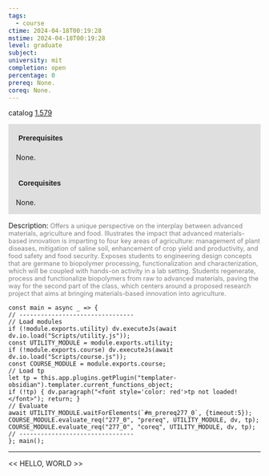 ```yaml
---
tags:
  - course
ctime: 2024-04-18T00:19:28
mstime: 2024-04-18T00:19:28
level: graduate
subject: 
university: mit
completion: open
percentage: 0
prereq: None.
coreq: None.
---
```


catalog [1.579](http://student.mit.edu/catalog/m1c.html#1.579)

<span style="display: block; padding: 15px; background-color: rgb(100, 100, 100, 0.2);"><font id="m_prereq277_0" style="display: block; font-family: Arial, sans-serif; font-weight: bold; padding: 5px">Prerequisites</font><br><span id="prereq277_0">None.</span></span>
<span style="display: block; padding: 15px; background-color: rgb(100, 100, 100, 0.2);"><font id="m_coreq277_0" style="display: block; font-family: Arial, sans-serif; font-weight: bold; padding: 5px">Corequisites</font><br><span id="coreq277_0">None.</span></span>

<font style="">Description:</font>
<font style="color: grey; font-size: 0.8rem;">Offers a unique perspective on the interplay between advanced materials, agriculture and food. Illustrates the impact that advanced materials-based innovation is imparting to four key areas of agriculture: management of plant diseases, mitigation of saline soil, enhancement of crop yield and productivity, and food safety and food security. Exposes students to engineering design concepts that are germane to biopolymer processing, functionalization and characterization, which will be coupled with hands-on activity in a lab setting. Students regenerate, process and functionalize biopolymers from raw to advanced materials, paving the way for the second part of the class, which centers around a proposed research project that aims at bringing materials-based innovation into agriculture.</font>

```dataviewjs
const main = async _ => {
// --------------------------------
// Load modules
if (!module.exports.utility) dv.executeJs(await dv.io.load("Scripts/utility.js"));
const UTILITY_MODULE = module.exports.utility;
if (!module.exports.course) dv.executeJs(await dv.io.load("Scripts/course.js"));
const COURSE_MODULE = module.exports.course;
// Load tp
let tp = this.app.plugins.getPlugin("templater-obsidian").templater.current_functions_object;
if (!tp) { dv.paragraph("<font style='color: red'>tp not loaded!</font>"); return; }
// Evaluate
await UTILITY_MODULE.waitForElements(`#m_prereq277_0`, {timeout:5});
COURSE_MODULE.evaluate_req("277_0", "prereq", UTILITY_MODULE, dv, tp);
COURSE_MODULE.evaluate_req("277_0", "coreq", UTILITY_MODULE, dv, tp);
// --------------------------------
}; main();
```

---

<< HELLO, WORLD >>
